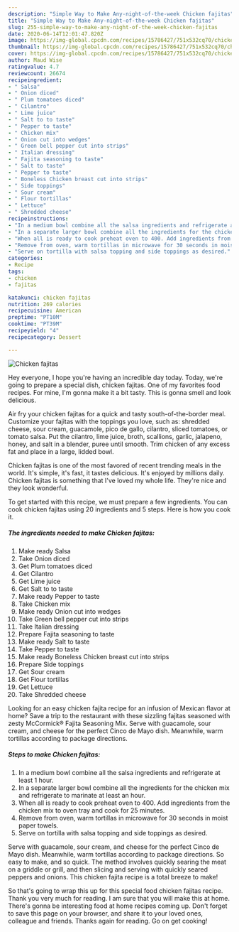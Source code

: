 ```yaml
---
description: "Simple Way to Make Any-night-of-the-week Chicken fajitas"
title: "Simple Way to Make Any-night-of-the-week Chicken fajitas"
slug: 255-simple-way-to-make-any-night-of-the-week-chicken-fajitas
date: 2020-06-14T12:01:47.820Z
image: https://img-global.cpcdn.com/recipes/15786427/751x532cq70/chicken-fajitas-recipe-main-photo.jpg
thumbnail: https://img-global.cpcdn.com/recipes/15786427/751x532cq70/chicken-fajitas-recipe-main-photo.jpg
cover: https://img-global.cpcdn.com/recipes/15786427/751x532cq70/chicken-fajitas-recipe-main-photo.jpg
author: Maud Wise
ratingvalue: 4.7
reviewcount: 26674
recipeingredient:
- " Salsa"
- " Onion diced"
- " Plum tomatoes diced"
- " Cilantro"
- " Lime juice"
- " Salt to to taste"
- " Pepper to taste"
- " Chicken mix"
- " Onion cut into wedges"
- " Green bell pepper cut into strips"
- " Italian dressing"
- " Fajita seasoning to taste"
- " Salt to taste"
- " Pepper to taste"
- " Boneless Chicken breast cut into strips"
- " Side toppings"
- " Sour cream"
- " Flour tortillas"
- " Lettuce"
- " Shredded cheese"
recipeinstructions:
- "In a medium bowl combine all the salsa ingredients and refrigerate at least 1 hour."
- "In a separate larger bowl combine all the ingredients for the chicken mix and refrigerate to marinate at least an hour."
- "When all is ready to cook preheat oven to 400. Add ingredients from the chicken mix to oven tray and cook for 25 minutes."
- "Remove from oven, warm tortillas in microwave for 30 seconds in moist paper towels."
- "Serve on tortilla with salsa topping and side toppings as desired."
categories:
- Recipe
tags:
- chicken
- fajitas

katakunci: chicken fajitas 
nutrition: 269 calories
recipecuisine: American
preptime: "PT10M"
cooktime: "PT39M"
recipeyield: "4"
recipecategory: Dessert

---
```



![Chicken fajitas](https://img-global.cpcdn.com/recipes/15786427/751x532cq70/chicken-fajitas-recipe-main-photo.jpg)

Hey everyone, I hope you're having an incredible day today. Today, we're going to prepare a special dish, chicken fajitas. One of my favorites food recipes. For mine, I'm gonna make it a bit tasty. This is gonna smell and look delicious.

Air fry your chicken fajitas for a quick and tasty south-of-the-border meal. Customize your fajitas with the toppings you love, such as: shredded cheese, sour cream, guacamole, pico de gallo, cilantro, sliced tomatoes, or tomato salsa. Put the cilantro, lime juice, broth, scallions, garlic, jalapeno, honey, and salt in a blender, puree until smooth. Trim chicken of any excess fat and place in a large, lidded bowl.

Chicken fajitas is one of the most favored of recent trending meals in the world. It's simple, it's fast, it tastes delicious. It's enjoyed by millions daily. Chicken fajitas is something that I've loved my whole life. They're nice and they look wonderful.


To get started with this recipe, we must prepare a few ingredients. You can cook chicken fajitas using 20 ingredients and 5 steps. Here is how you cook it.

<!--inarticleads1-->

##### The ingredients needed to make Chicken fajitas:

1. Make ready  Salsa
1. Take  Onion diced
1. Get  Plum tomatoes diced
1. Get  Cilantro
1. Get  Lime juice
1. Get  Salt to to taste
1. Make ready  Pepper to taste
1. Take  Chicken mix
1. Make ready  Onion cut into wedges
1. Take  Green bell pepper cut into strips
1. Take  Italian dressing
1. Prepare  Fajita seasoning to taste
1. Make ready  Salt to taste
1. Take  Pepper to taste
1. Make ready  Boneless Chicken breast cut into strips
1. Prepare  Side toppings
1. Get  Sour cream
1. Get  Flour tortillas
1. Get  Lettuce
1. Take  Shredded cheese


Looking for an easy chicken fajita recipe for an infusion of Mexican flavor at home? Save a trip to the restaurant with these sizzling fajitas seasoned with zesty McCormick® Fajita Seasoning Mix. Serve with guacamole, sour cream, and cheese for the perfect Cinco de Mayo dish. Meanwhile, warm tortillas according to package directions. 

<!--inarticleads2-->

##### Steps to make Chicken fajitas:

1. In a medium bowl combine all the salsa ingredients and refrigerate at least 1 hour.
1. In a separate larger bowl combine all the ingredients for the chicken mix and refrigerate to marinate at least an hour.
1. When all is ready to cook preheat oven to 400. Add ingredients from the chicken mix to oven tray and cook for 25 minutes.
1. Remove from oven, warm tortillas in microwave for 30 seconds in moist paper towels.
1. Serve on tortilla with salsa topping and side toppings as desired.


Serve with guacamole, sour cream, and cheese for the perfect Cinco de Mayo dish. Meanwhile, warm tortillas according to package directions. So easy to make, and so quick. The method involves quickly searing the meat on a griddle or grill, and then slicing and serving with quickly seared peppers and onions. This chicken fajita recipe is a total breeze to make! 

So that's going to wrap this up for this special food chicken fajitas recipe. Thank you very much for reading. I am sure that you will make this at home. There's gonna be interesting food at home recipes coming up. Don't forget to save this page on your browser, and share it to your loved ones, colleague and friends. Thanks again for reading. Go on get cooking!

